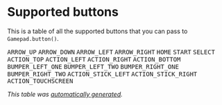 # Supported buttons

This is a table of all the supported buttons that you can pass to `Gamepad.button()`.

<!--lint disable table-cell-padding table-pipes table-pipe-alignment-->

<!--buttons-->
<kbd>ARROW_UP</kbd>
<kbd>ARROW_DOWN</kbd>
<kbd>ARROW_LEFT</kbd>
<kbd>ARROW_RIGHT</kbd>
<kbd>HOME</kbd>
<kbd>START</kbd>
<kbd>SELECT</kbd>
<kbd>ACTION_TOP</kbd>
<kbd>ACTION_LEFT</kbd>
<kbd>ACTION_RIGHT</kbd>
<kbd>ACTION_BOTTOM</kbd>
<kbd>BUMPER_LEFT_ONE</kbd>
<kbd>BUMPER_LEFT_TWO</kbd>
<kbd>BUMPER_RIGHT_ONE</kbd>
<kbd>BUMPER_RIGHT_TWO</kbd>
<kbd>ACTION_STICK_LEFT</kbd>
<kbd>ACTION_STICK_RIGHT</kbd>
<kbd>ACTION_TOUCHSCREEN</kbd>

*This table was [automatically generated](../scripts/generate-mapping-docs.ts).*
